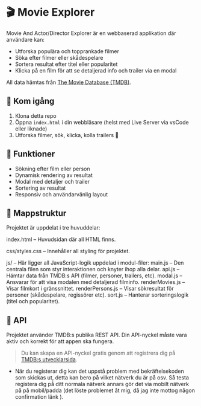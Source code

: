 # 🎬 Movie Explorer

Movie And Actor/Director Explorer är en webbaserad applikation där användare kan:

- Utforska populära och topprankade filmer
- Söka efter filmer eller skådespelare
- Sortera resultat efter titel eller popularitet
- Klicka på en film för att se detaljerad info och trailer via en modal

All data hämtas från [The Movie Database (TMDB)](https://www.themoviedb.org/documentation/api).

## 🚀 Kom igång

1. Klona detta repo
2. Öppna `index.html` i din webbläsare (helst med Live Server via vsCode eller liknade)
3. Utforska filmer, sök, klicka, kolla trailers 🎥

## 🧩 Funktioner

- Sökning efter film eller person
- Dynamisk rendering av resultat
- Modal med detaljer och trailer
- Sortering av resultat
- Responsiv och användarvänlig layout

## 📁 Mappstruktur

Projektet är uppdelat i tre huvuddelar:

index.html – Huvudsidan där all HTML finns.

css/styles.css – Innehåller all styling för projektet.

js/ – Här ligger all JavaScript-logik uppdelad i modul-filer:
main.js – Den centrala filen som styr interaktionen och knyter ihop alla delar.
api.js – Hämtar data från TMDB:s API (filmer, personer, trailers, etc).
modal.js – Ansvarar för att visa modalen med detaljerad filminfo.
renderMovies.js – Visar filmkort i gränssnittet.
renderPersons.js – Visar sökresultat för personer (skådespelare, regissörer etc).
sort.js – Hanterar sorteringslogik (titel och popularitet).


## 🔑 API

Projektet använder TMDB:s publika REST API. Din API-nyckel måste vara aktiv och korrekt för att appen ska fungera.

> Du kan skapa en API-nyckel gratis genom att registrera dig på [TMDB:s utvecklarsida](https://www.themoviedb.org/signup). 

- När du registerar dig kan det uppstå problem med bekräftelsekoden som skickas ut, detta kan bero på vilket nätverk du är på osv. Så testa registera dig på ditt normala nätverk annars gör det via mobilt nätverk på på mobil/padda (det löste problemet åt mig, då jag inte mottog någon confirmation länk ).
